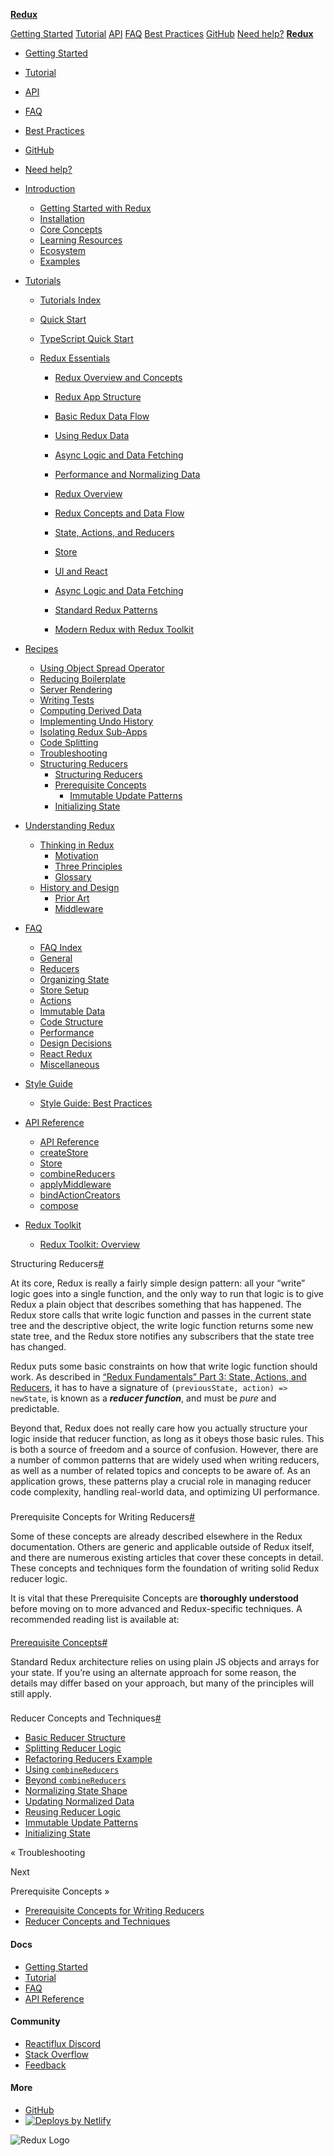 <a href="../official/index.html" class="navbar__brand"><strong>Redux</strong></a>

<a href="../official/introduction/getting-started.html" class="navbar__item navbar__link">Getting Started</a> <a href="../official/tutorials/essentials/part-1-overview-concepts.html" class="navbar__item navbar__link">Tutorial</a> <a href="../official/api/api-reference.html" class="navbar__item navbar__link">API</a> <a href="../official/faq.html" class="navbar__item navbar__link">FAQ</a> <a href="../official/style-guide/style-guide.html" class="navbar__item navbar__link">Best Practices</a> <a href="../official/../github.com/reduxjs/redux.html" class="navbar__item navbar__link">GitHub</a> <a href="../official/introduction/getting-started.html#help-and-discussion" class="navbar__item navbar__link">Need help?</a> <a href="../official/index.html" class="navbar__brand"><strong>Redux</strong></a>

-   <a href="../official/introduction/getting-started.html" class="menu__link">Getting Started</a>
-   <a href="../official/tutorials/essentials/part-1-overview-concepts.html" class="menu__link">Tutorial</a>
-   <a href="../official/api/api-reference.html" class="menu__link">API</a>
-   <a href="../official/faq.html" class="menu__link">FAQ</a>
-   <a href="../official/style-guide/style-guide.html" class="menu__link">Best Practices</a>
-   <a href="../official/../github.com/reduxjs/redux.html" class="menu__link">GitHub</a>
-   <a href="../official/introduction/getting-started.html#help-and-discussion" class="menu__link">Need help?</a>

-   <a href="#!" class="menu__link menu__link--sublist">Introduction</a>
    -   <a href="../official/introduction/getting-started.html" class="menu__link">Getting Started with Redux</a>
    -   <a href="../official/introduction/installation.html" class="menu__link">Installation</a>
    -   <a href="../official/introduction/core-concepts.html" class="menu__link">Core Concepts</a>
    -   <a href="../official/introduction/learning-resources.html" class="menu__link">Learning Resources</a>
    -   <a href="../official/introduction/ecosystem.html" class="menu__link">Ecosystem</a>
    -   <a href="../official/introduction/examples.html" class="menu__link">Examples</a>
-   <a href="#!" class="menu__link menu__link--sublist">Tutorials</a>

    -   <a href="../official/tutorials/index.html" class="menu__link">Tutorials Index</a>
    -   <a href="../official/tutorials/quick-start.html" class="menu__link">Quick Start</a>
    -   <a href="../official/tutorials/typescript-quick-start.html" class="menu__link">TypeScript Quick Start</a>
    -   <a href="#!" class="menu__link menu__link--sublist">Redux Essentials</a>

        -   <a href="../official/tutorials/essentials/part-1-overview-concepts.html" class="menu__link">Redux Overview and Concepts</a>
        -   <a href="../official/tutorials/essentials/part-2-app-structure.html" class="menu__link">Redux App Structure</a>
        -   <a href="../official/tutorials/essentials/part-3-data-flow.html" class="menu__link">Basic Redux Data Flow</a>
        -   <a href="../official/tutorials/essentials/part-4-using-data.html" class="menu__link">Using Redux Data</a>
        -   <a href="../official/tutorials/essentials/part-5-async-logic.html" class="menu__link">Async Logic and Data Fetching</a>
        -   <a href="../official/tutorials/essentials/part-6-performance-normalization.html" class="menu__link">Performance and Normalizing Data</a>

        -   <a href="../official/tutorials/fundamentals/part-1-overview.html" class="menu__link">Redux Overview</a>
        -   <a href="../official/tutorials/fundamentals/part-2-concepts-data-flow.html" class="menu__link">Redux Concepts and Data Flow</a>
        -   <a href="../official/tutorials/fundamentals/part-3-state-actions-reducers.html" class="menu__link">State, Actions, and Reducers</a>
        -   <a href="../official/tutorials/fundamentals/part-4-store.html" class="menu__link">Store</a>
        -   <a href="../official/tutorials/fundamentals/part-5-ui-react.html" class="menu__link">UI and React</a>
        -   <a href="../official/tutorials/fundamentals/part-6-async-logic.html" class="menu__link">Async Logic and Data Fetching</a>
        -   <a href="../official/tutorials/fundamentals/part-7-standard-patterns.html" class="menu__link">Standard Redux Patterns</a>
        -   <a href="../official/tutorials/fundamentals/part-8-modern-redux.html" class="menu__link">Modern Redux with Redux Toolkit</a>

-   <a href="#!" class="menu__link menu__link--sublist menu__link--active">Recipes</a>
    -   <a href="../using-object-spread-operator.html" class="menu__link">Using Object Spread Operator</a>
    -   <a href="../reducing-boilerplate.html" class="menu__link">Reducing Boilerplate</a>
    -   <a href="../server-rendering.html" class="menu__link">Server Rendering</a>
    -   <a href="../writing-tests.html" class="menu__link">Writing Tests</a>
    -   <a href="../computing-derived-data.html" class="menu__link">Computing Derived Data</a>
    -   <a href="../implementing-undo-history.html" class="menu__link">Implementing Undo History</a>
    -   <a href="../isolating-redux-sub-apps.html" class="menu__link">Isolating Redux Sub-Apps</a>
    -   <a href="../code-splitting.html" class="menu__link">Code Splitting</a>
    -   <a href="../troubleshooting.html" class="menu__link">Troubleshooting</a>
    -   <a href="#!" class="menu__link menu__link--sublist menu__link--active">Structuring Reducers</a>
        -   <a href="structuring-reducers.html" class="menu__link menu__link--active active">Structuring Reducers</a>
        -   <a href="prerequisite-concepts.html" class="menu__link">Prerequisite Concepts</a>
            -   <a href="immutable-update-patterns.html" class="menu__link">Immutable Update Patterns</a>
        -   <a href="initializing-state.html" class="menu__link">Initializing State</a>
-   <a href="#!" class="menu__link menu__link--sublist">Understanding Redux</a>
    -   <a href="#!" class="menu__link menu__link--sublist">Thinking in Redux</a>
        -   <a href="../official/understanding/thinking-in-redux/motivation.html" class="menu__link">Motivation</a>
        -   <a href="../official/understanding/thinking-in-redux/three-principles.html" class="menu__link">Three Principles</a>
        -   <a href="../official/understanding/thinking-in-redux/glossary.html" class="menu__link">Glossary</a>
    -   <a href="#!" class="menu__link menu__link--sublist">History and Design</a>
        -   <a href="../official/understanding/history-and-design/prior-art.html" class="menu__link">Prior Art</a>
        -   <a href="../official/understanding/history-and-design/middleware.html" class="menu__link">Middleware</a>
-   <a href="#!" class="menu__link menu__link--sublist">FAQ</a>
    -   <a href="../official/faq.html" class="menu__link">FAQ Index</a>
    -   <a href="../official/faq/general.html" class="menu__link">General</a>
    -   <a href="../official/faq/reducers.html" class="menu__link">Reducers</a>
    -   <a href="../official/faq/organizing-state.html" class="menu__link">Organizing State</a>
    -   <a href="../official/faq/store-setup.html" class="menu__link">Store Setup</a>
    -   <a href="../official/faq/actions.html" class="menu__link">Actions</a>
    -   <a href="../official/faq/immutable-data.html" class="menu__link">Immutable Data</a>
    -   <a href="../official/faq/code-structure.html" class="menu__link">Code Structure</a>
    -   <a href="../official/faq/performance.html" class="menu__link">Performance</a>
    -   <a href="../official/faq/design-decisions.html" class="menu__link">Design Decisions</a>
    -   <a href="../official/faq/react-redux.html" class="menu__link">React Redux</a>
    -   <a href="../official/faq/miscellaneous.html" class="menu__link">Miscellaneous</a>
-   <a href="#!" class="menu__link menu__link--sublist">Style Guide</a>
    -   <a href="../official/style-guide/style-guide.html" class="menu__link">Style Guide: Best Practices</a>
-   <a href="#!" class="menu__link menu__link--sublist">API Reference</a>
    -   <a href="../official/api/api-reference.html" class="menu__link">API Reference</a>
    -   <a href="../official/api/createstore.html" class="menu__link">createStore</a>
    -   <a href="../official/api/store.html" class="menu__link">Store</a>
    -   <a href="../official/api/combinereducers.html" class="menu__link">combineReducers</a>
    -   <a href="../official/api/applymiddleware.html" class="menu__link">applyMiddleware</a>
    -   <a href="../official/api/bindactioncreators.html" class="menu__link">bindActionCreators</a>
    -   <a href="../official/api/compose.html" class="menu__link">compose</a>
-   <a href="#!" class="menu__link menu__link--sublist">Redux Toolkit</a>
    -   <a href="../official/redux-toolkit/overview.html" class="menu__link">Redux Toolkit: Overview</a>

Structuring Reducers<a href="#structuring-reducers" class="hash-link" title="Direct link to heading">#</a>

At its core, Redux is really a fairly simple design pattern: all your “write” logic goes into a single function, and the only way to run that logic is to give Redux a plain object that describes something that has happened. The Redux store calls that write logic function and passes in the current state tree and the descriptive object, the write logic function returns some new state tree, and the Redux store notifies any subscribers that the state tree has changed.

Redux puts some basic constraints on how that write logic function should work. As described in [“Redux Fundamentals” Part 3: State, Actions, and Reducers](../../tutorials/fundamentals/part-3-state-actions-reducers.html), it has to have a signature of `(previousState, action) => newState`, is known as a ***reducer function***, and must be *pure* and predictable.

Beyond that, Redux does not really care how you actually structure your logic inside that reducer function, as long as it obeys those basic rules. This is both a source of freedom and a source of confusion. However, there are a number of common patterns that are widely used when writing reducers, as well as a number of related topics and concepts to be aware of. As an application grows, these patterns play a crucial role in managing reducer code complexity, handling real-world data, and optimizing UI performance.

### 

Prerequisite Concepts for Writing Reducers<a href="#prerequisite-concepts-for-writing-reducers" class="hash-link" title="Direct link to heading">#</a>

Some of these concepts are already described elsewhere in the Redux documentation. Others are generic and applicable outside of Redux itself, and there are numerous existing articles that cover these concepts in detail. These concepts and techniques form the foundation of writing solid Redux reducer logic.

It is vital that these Prerequisite Concepts are **thoroughly understood** before moving on to more advanced and Redux-specific techniques. A recommended reading list is available at:

#### 

[Prerequisite Concepts](prerequisite-concepts.html)<a href="#prerequisite-concepts" class="hash-link" title="Direct link to heading">#</a>

Standard Redux architecture relies on using plain JS objects and arrays for your state. If you’re using an alternate approach for some reason, the details may differ based on your approach, but many of the principles will still apply.

### 

Reducer Concepts and Techniques<a href="#reducer-concepts-and-techniques" class="hash-link" title="Direct link to heading">#</a>

-   [Basic Reducer Structure](basic-reducer-structure.html)
-   [Splitting Reducer Logic](splitting-reducer-logic.html)
-   [Refactoring Reducers Example](refactoring-reducer-example.html)
-   [Using `combineReducers`](using-combinereducers.html)
-   [Beyond `combineReducers`](beyond-combinereducers.html)
-   [Normalizing State Shape](normalizing-state-shape.html)
-   [Updating Normalized Data](updating-normalized-data.html)
-   [Reusing Reducer Logic](reusing-reducer-logic.html)
-   [Immutable Update Patterns](immutable-update-patterns.html)
-   [Initializing State](initializing-state.html)

<a href="../troubleshooting.html" class="pagination-nav__link"></a>

« Troubleshooting

<a href="prerequisite-concepts.html" class="pagination-nav__link"></a>

Next

Prerequisite Concepts »

-   <a href="#prerequisite-concepts-for-writing-reducers" class="table-of-contents__link">Prerequisite Concepts for Writing Reducers</a>
-   <a href="#reducer-concepts-and-techniques" class="table-of-contents__link">Reducer Concepts and Techniques</a>

#### Docs

-   <a href="../official/introduction/getting-started.html" class="footer__link-item">Getting Started</a>
-   <a href="../official/tutorials/essentials/part-1-overview-concepts.html" class="footer__link-item">Tutorial</a>
-   <a href="../official/faq.html" class="footer__link-item">FAQ</a>
-   <a href="../official/api/api-reference.html" class="footer__link-item">API Reference</a>

#### Community

-   <a href="../official/../discord.com/invite/0ZcbPKXt5bZ6au5t.html" class="footer__link-item">Reactiflux Discord</a>
-   <a href="../official/../stackoverflow.com/questions/tagged/redux.html" class="footer__link-item">Stack Overflow</a>
-   <a href="../official/introduction/getting-started.html#help-and-discussion" class="footer__link-item">Feedback</a>

#### More

-   <a href="../official/../github.com/reduxjs/redux.html" class="footer__link-item">GitHub</a>
-   [![Deploys by Netlify](../../../www.netlify.com/img/global/badges/netlify-color-accent.svg)](../../../www.netlify.com/index.html)

<img src="../official/../d33wubrfki0l68.cloudfront.net/0834d0215db51e91525a25acf97433051f280f2f/c30f5/img/redux.svg" alt="Redux Logo" class="themedImage_1VuW themedImage--light_3UqQ footer__logo" />
